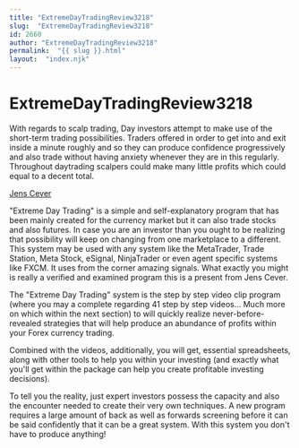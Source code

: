 ```yaml
---
title: "ExtremeDayTradingReview3218"
slug:  "ExtremeDayTradingReview3218"
id: 2660
author: "ExtremeDayTradingReview3218"
permalink:  "{{ slug }}.html"
layout:  "index.njk"
---
```


# ExtremeDayTradingReview3218

With regards to scalp trading, Day investors attempt to make use of the
short-term trading possibilities. Traders offered in order to get into
and exit inside a minute roughly and so they can produce confidence
progressively and also trade without having anxiety whenever they are in
this regularly. Throughout daytrading scalpers could make many little
profits which could equal to a decent total.

[Jens Cever](http://www.ExtremeDayTradingReview.com)

"Extreme Day Trading" is a simple and self-explanatory program that has
been mainly created for the currency market but it can also trade stocks
and also futures. In case you are an investor than you ought to be
realizing that possibility will keep on changing from one marketplace to
a different. This system may be used with any system like the
MetaTrader, Trade Station, Meta Stock, eSignal, NinjaTrader or even
agent specific systems like FXCM. It uses from the corner amazing
signals. What exactly you might is really a verified and examined
program this is a present from Jens Cever.

The "Extreme Day Trading" system is the step by step video clip program
(where you may a complete regarding 41 step by step videos... Much more
on which within the next section) to will quickly realize
never-before-revealed strategies that will help produce an abundance of
profits within your Forex currency trading.

Combined with the videos, additionally, you will get, essential
spreadsheets, along with other tools to help you within your investing
(and exactly what you'll get within the package can help you create
profitable investing decisions).

To tell you the reality, just expert investors possess the capacity and
also the encounter needed to create their very own techniques. A new
program requires a large amount of back as well as forwards screening
before it can be said confidently that it can be a great system. With
this system you don't have to produce anything!
